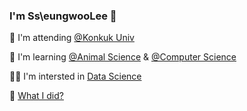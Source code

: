 ### I'm Ss\eungwooLee 👋

🏫 I'm attending [@Konkuk Univ](http://www.konkuk.ac.kr/do/Index.do) 

🌱 I'm learning [@Animal Science](http://www.konkuk.ac.kr/do/Index.do) & [@Computer Science](http://www.konkuk.ac.kr/do/Index.do) 

🧑‍💻 I'm intersted in [Data Science](https://cerulean-cord-e77.notion.site/BAC-Big-data-Analytics-Communiy-7929f490bf974c4683631a671b9a4f0e)

📜 [What I did?](https://www.notion.so/WID-What-I-Did-5d05c0f84afd4ee9910bc957eb0de647?p=6b59a9ad1d9a403bbd6ed1f1bb657f7d&pm=c)



<!--
**seungwoolee-222/seungwoolee-222** is a ✨ _special_ ✨ repository because its `README.md` (this file) appears on your GitHub profile.

Here are some ideas to get you started:

- 🔭 I’m currently working on ...
- 🌱 I’m currently learning ...
- 👯 I’m looking to collaborate on ...
- 🤔 I’m looking for help with ...
- 💬 Ask me about ...
- 📫 How to reach me: ...
- 😄 Pronouns: ...
- ⚡ Fun fact: ...
-->
